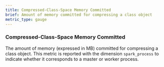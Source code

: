 ```yaml
---
title: Compressed-Class-Space Memory Committed 
brief: Amount of memory committed for compressing a class object
metric_type: gauge
---
```

### Compressed-Class-Space Memory Committed 
The amount of memory (expressed in MB) committed for compressing a class object. This metric is reported with the dimension `spark_process` to indicate whether it corresponds to a master or worker process. 
